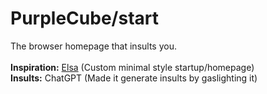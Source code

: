 # PurpleCube/start
The browser homepage that insults you.\
\
**Inspiration:** [Elsa](https://addons.mozilla.org/en-US/firefox/addon/elsa-dark-minimal-homepage/) (Custom minimal style startup/homepage)\
**Insults:** ChatGPT (Made it generate insults by gaslighting it)
